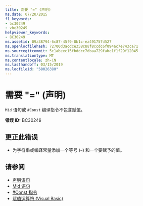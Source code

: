 ```yaml
---
title: 需要 "=" (声明)
ms.date: 07/20/2015
f1_keywords:
- bc30249
- vbc30249
helpviewer_keywords:
- BC30249
ms.assetid: 09a38794-6c87-45f9-8b1c-ea491757d527
ms.openlocfilehash: 72700d3acdce358c88f8ccdc6f094ac7e743ca71
ms.sourcegitcommit: 5c1abeec15fbddcc7dbaa729fabc1f1f29f12045
ms.translationtype: MT
ms.contentlocale: zh-CN
ms.lasthandoff: 03/15/2019
ms.locfileid: "58026380"
---
```

# <a name="-expected-declaration"></a>需要 "=" (声明)
`Mid` 语句或 `#Const` 编译指令不包含赋值。  
  
 **错误 ID:** BC30249  
  
## <a name="to-correct-this-error"></a>更正此错误  
  
-   为字符串或编译常量添加一个等号 (`=`) 和一个要赋予的值。  
  
## <a name="see-also"></a>请参阅

- [声明语句](~/docs/visual-basic/programming-guide/language-features/statements.md#declaration-statements)
- [Mid 语句](../../visual-basic/language-reference/statements/mid-statement.md)
- [#Const 指令](../../visual-basic/language-reference/directives/const-directive.md)
- [赋值运算符 (Visual Basic)](~/docs/visual-basic/language-reference/operators/assignment-operators.md)
